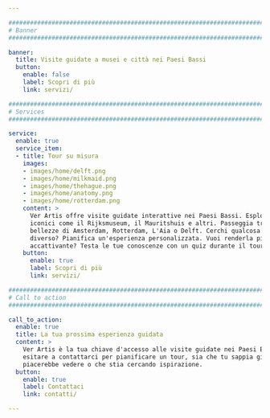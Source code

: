 ```yaml
---

################################################################################
# Banner
################################################################################

banner:
  title: Visite guidate a musei e città nei Paesi Bassi
  button:
    enable: false
    label: Scopri di più
    link: servizi/

################################################################################
# Services
################################################################################

service:
  enable: true
  service_item:
  - title: Tour su misura
    images:
    - images/home/delft.png
    - images/home/milkmaid.png
    - images/home/thehague.png
    - images/home/anatomy.png
    - images/home/rotterdam.png
    content: >
      Ver Artis offre visite guidate interattive nei Paesi Bassi. Esplora musei
      iconici come il Rijksmuseum, il Mauritshuis e altri. Passeggia tra le
      bellezze di Amsterdam, Rotterdam, L'Aia o Delft. Cerchi qualcosa di
      diverso? Pianifica un'esperienza personalizzata. Vuoi renderla più
      accattivante? Testa le tue conoscenze con un quiz durante il tour.
    button:
      enable: true
      label: Scopri di più
      link: servizi/

################################################################################
# Call to action
################################################################################

call_to_action:
  enable: true
  title: La tua prossima esperienza guidata
  content: >
    Ver Artis è la tua chiave d'accesso alle visite guidate nei Paesi Bassi. Non
    esitare a contattarci per pianificare un tour, sia che tu sappia già cosa ti
    piacerebbe vedere o che stia cercando ispirazione.
  button:
    enable: true
    label: Contattaci
    link: contatti/

---
```

